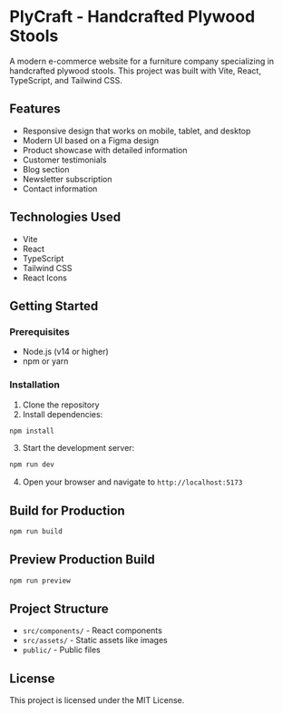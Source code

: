 # PlyCraft - Handcrafted Plywood Stools

A modern e-commerce website for a furniture company specializing in handcrafted plywood stools. This project was built with Vite, React, TypeScript, and Tailwind CSS.

## Features

- Responsive design that works on mobile, tablet, and desktop
- Modern UI based on a Figma design
- Product showcase with detailed information
- Customer testimonials
- Blog section
- Newsletter subscription
- Contact information

## Technologies Used

- Vite
- React
- TypeScript
- Tailwind CSS
- React Icons

## Getting Started

### Prerequisites

- Node.js (v14 or higher)
- npm or yarn

### Installation

1. Clone the repository
2. Install dependencies:

```bash
npm install
```

3. Start the development server:

```bash
npm run dev
```

4. Open your browser and navigate to `http://localhost:5173`

## Build for Production

```bash
npm run build
```

## Preview Production Build

```bash
npm run preview
```

## Project Structure

- `src/components/` - React components
- `src/assets/` - Static assets like images
- `public/` - Public files

## License

This project is licensed under the MIT License.

